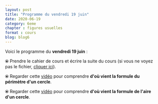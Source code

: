 ```yaml
---
layout: post
title: "Programme du vendredi 19 juin"
date: 2020-06-19
category: 6eme
chapter : figures usuelles
format : cours 
blog: blog6
---
```


Voici le programme du <b>vendredi 19 juin</b> :

⦿ Prendre le cahier de cours et écrire la suite du cours (si vous ne voyez pas le fichier, <a href="/cours/6eme/6eme_chapitre_9_Figures usuelles_5.pdf">cliquer ici</a>).

<object data="/cours/6eme/6eme_chapitre_9_Figures usuelles_5.pdf" width="100%" height="500" type='application/pdf'></object>

⦿ Regarder cette <a class="video" href="https://youtu.be/zya6W3YjxYE">vidéo</a> pour comprendre <strong>d'où vient la formule du périmètre d'un cercle</strong>.

⦿ Regarder cette <a class="video" href="https://youtu.be/dt9ePOPePw0">vidéo</a> pour comprendre <strong>d'où vient la formule de l'aire d'un cercle</strong>.

